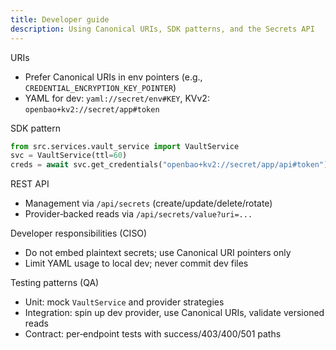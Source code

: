 ```yaml
---
title: Developer guide
description: Using Canonical URIs, SDK patterns, and the Secrets API
---
```


URIs

- Prefer Canonical URIs in env pointers (e.g., `CREDENTIAL_ENCRYPTION_KEY_POINTER`)
- YAML for dev: `yaml://secret/env#KEY`, KVv2: `openbao+kv2://secret/app#token`

SDK pattern

```python
from src.services.vault_service import VaultService
svc = VaultService(ttl=60)
creds = await svc.get_credentials("openbao+kv2://secret/app/api#token")
```

REST API

- Management via `/api/secrets` (create/update/delete/rotate)
- Provider‑backed reads via `/api/secrets/value?uri=...`

Developer responsibilities (CISO)

- Do not embed plaintext secrets; use Canonical URI pointers only
- Limit YAML usage to local dev; never commit dev files

Testing patterns (QA)

- Unit: mock `VaultService` and provider strategies
- Integration: spin up dev provider, use Canonical URIs, validate versioned reads
- Contract: per‑endpoint tests with success/403/400/501 paths


